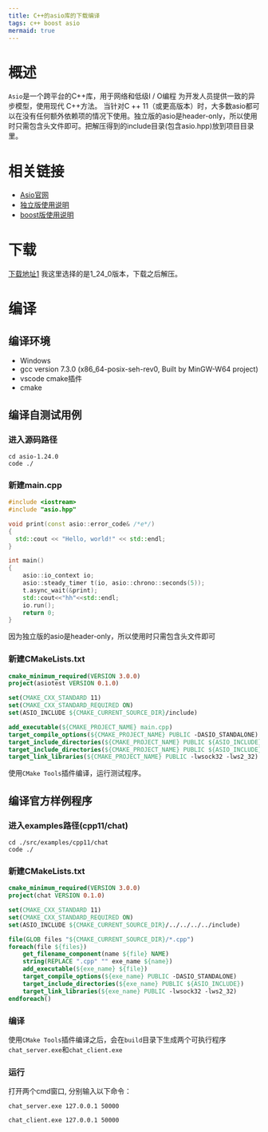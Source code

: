 ```yaml
---
title: C++的asio库的下载编译
tags: c++ boost asio
mermaid: true
---
```


# 概述

`Asio`是一个跨平台的C++库，用于网络和低级I / O编程 为开发人员提供一致的异步模型，使用现代 C++方法。
当针对C ++ 11（或更高版本）时，大多数asio都可以在没有任何额外依赖项的情况下使用。独立版的asio是header-only，所以使用时只需包含头文件即可。把解压得到的include目录(包含asio.hpp)放到项目目录里。

# 相关链接

* [Asio官网](https://think-async.com/Asio/index.html)
* [独立版使用说明](https://think-async.com/Asio/asio-1.24.0/doc/)
* [boost版使用说明](https://think-async.com/Asio/boost_asio_1_24_0/doc/html/boost_asio.html)

# 下载

[下载地址1](https://sourceforge.net/projects/asio/files/asio/1.24.0%20%28Stable%29/)
我这里选择的是1_24_0版本，下载之后解压。

# 编译

## 编译环境

* Windows
* gcc version 7.3.0 (x86_64-posix-seh-rev0, Built by MinGW-W64 project)
* vscode cmake插件
* cmake

## 编译自测试用例

### 进入源码路径

```shell
cd asio-1.24.0
code ./
```

### 新建main.cpp

```c++
#include <iostream>
#include "asio.hpp"

void print(const asio::error_code& /*e*/)
{
  std::cout << "Hello, world!" << std::endl;
}

int main()
{
    asio::io_context io;
    asio::steady_timer t(io, asio::chrono::seconds(5));
    t.async_wait(&print);
    std::cout<<"hh"<<std::endl;
    io.run();
    return 0;
}
```

因为独立版的asio是header-only，所以使用时只需包含头文件即可

### 新建CMakeLists.txt

```cmake
cmake_minimum_required(VERSION 3.0.0)
project(asiotest VERSION 0.1.0)

set(CMAKE_CXX_STANDARD 11)
set(CMAKE_CXX_STANDARD_REQUIRED ON)
set(ASIO_INCLUDE ${CMAKE_CURRENT_SOURCE_DIR}/include)

add_executable(${CMAKE_PROJECT_NAME} main.cpp)
target_compile_options(${CMAKE_PROJECT_NAME} PUBLIC -DASIO_STANDALONE)
target_include_directories(${CMAKE_PROJECT_NAME} PUBLIC ${ASIO_INCLUDE})
target_include_directories(${CMAKE_PROJECT_NAME} PUBLIC ${ASIO_INCLUDE}/../src/examples/cpp11/chat)
target_link_libraries(${CMAKE_PROJECT_NAME} PUBLIC -lwsock32 -lws2_32)
```

使用`CMake Tools`插件编译，运行测试程序。

## 编译官方样例程序

### 进入examples路径(cpp11/chat)

```shell
cd ./src/examples/cpp11/chat
code ./
```

### 新建CMakeLists.txt

```cmake
cmake_minimum_required(VERSION 3.0.0)
project(chat VERSION 0.1.0)

set(CMAKE_CXX_STANDARD 11)
set(CMAKE_CXX_STANDARD_REQUIRED ON)
set(ASIO_INCLUDE ${CMAKE_CURRENT_SOURCE_DIR}/../../../../include)

file(GLOB files "${CMAKE_CURRENT_SOURCE_DIR}/*.cpp")
foreach(file ${files})
    get_filename_component(name ${file} NAME)
    string(REPLACE ".cpp" "" exe_name ${name})
    add_executable(${exe_name} ${file})
    target_compile_options(${exe_name} PUBLIC -DASIO_STANDALONE)
    target_include_directories(${exe_name} PUBLIC ${ASIO_INCLUDE})
    target_link_libraries(${exe_name} PUBLIC -lwsock32 -lws2_32)
endforeach()
```

### 编译

使用`CMake Tools`插件编译之后，会在`build`目录下生成两个可执行程序`chat_server.exe`和`chat_client.exe`

### 运行

打开两个cmd窗口, 分别输入以下命令：

```shell
chat_server.exe 127.0.0.1 50000
```

```shell
chat_client.exe 127.0.0.1 50000
```
